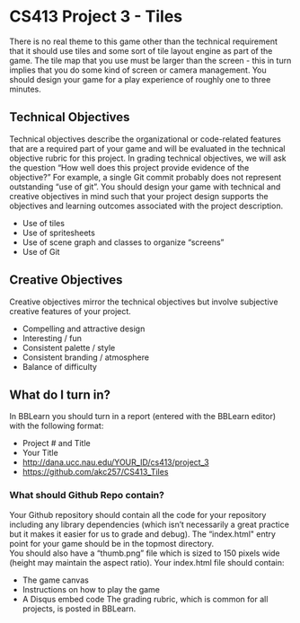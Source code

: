 # CS413 Project 3 - Tiles

There is no real theme to this game other than the technical requirement that it should use
tiles and some sort of tile layout engine as part of the game. The tile map that you use must
be larger than the screen - this in turn implies that you do some kind of screen or camera 
management.
You should design your game for a play experience of roughly one to three minutes.
## Technical Objectives
Technical objectives describe the organizational or code-related features that are a
required part of your game and will be evaluated in the technical objective rubric for this
project.  In grading technical objectives, we will ask the question “How well does this
project provide evidence of the objective?”  For example, a single Git commit probably does
not represent outstanding “use of git”.  You should design your game with technical and
creative objectives in mind such that your project design supports the objectives and
learning outcomes associated with the project description.
* Use of tiles
* Use of spritesheets
* Use of scene graph and classes to organize “screens”
* Use of Git
## Creative Objectives
Creative objectives mirror the technical objectives but involve subjective creative features
of your project.
* Compelling and attractive design
* Interesting / fun
* Consistent palette / style
* Consistent branding / atmosphere
* Balance of difficulty

## What do I turn in?
In BBLearn you should turn in a report (entered with the BBLearn editor) with the
following format:
* Project # and Title
* Your Title
* http://dana.ucc.nau.edu/YOUR_ID/cs413/project_3
* https://github.com/akc257/CS413_Tiles
### What should Github Repo contain?
Your Github repository should contain all the code for your repository including any library
dependencies (which isn’t necessarily a great practice but it makes it easier for us to grade
and debug). The “index.html" entry point for your game should be in the topmost directory.  
You should also have a “thumb.png” file which is sized to 150 pixels wide (height may maintain the aspect ratio). Your index.html file should contain:
* The game canvas
* Instructions on how to play the game
* A Disqus embed code
The grading rubric, which is common for all projects, is posted in BBLearn.
